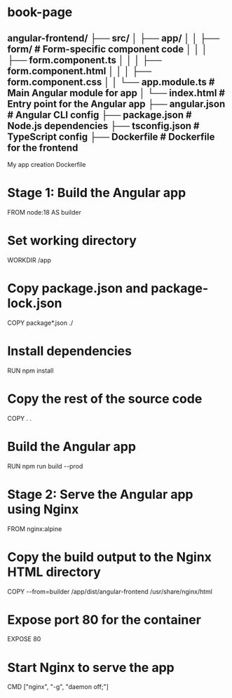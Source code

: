 # book-page

angular-frontend/
├── src/
│   ├── app/
│   │   ├── form/          # Form-specific component code
│   │   │   ├── form.component.ts
│   │   │   ├── form.component.html
│   │   │   ├── form.component.css
│   │   └── app.module.ts  # Main Angular module for app
│   └── index.html         # Entry point for the Angular app
├── angular.json           # Angular CLI config
├── package.json           # Node.js dependencies
├── tsconfig.json          # TypeScript config
├── Dockerfile             # Dockerfile for the frontend
-------
My app creation 
Dockerfile
# Stage 1: Build the Angular app
FROM node:18 AS builder

# Set working directory
WORKDIR /app

# Copy package.json and package-lock.json
COPY package*.json ./

# Install dependencies
RUN npm install

# Copy the rest of the source code
COPY . .

# Build the Angular app
RUN npm run build --prod

# Stage 2: Serve the Angular app using Nginx
FROM nginx:alpine

# Copy the build output to the Nginx HTML directory
COPY --from=builder /app/dist/angular-frontend /usr/share/nginx/html

# Expose port 80 for the container
EXPOSE 80

# Start Nginx to serve the app
CMD ["nginx", "-g", "daemon off;"]



